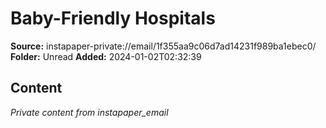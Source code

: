 # Baby-Friendly Hospitals

**Source:** instapaper-private://email/1f355aa9c06d7ad14231f989ba1ebec0/
**Folder:** Unread
**Added:** 2024-01-02T02:32:39




## Content
*Private content from instapaper_email*
